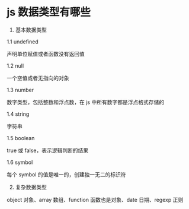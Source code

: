 # js 数据类型有哪些

1. 基本数据类型

1.1 undefined

声明单位赋值或者函数没有返回值

1.2 null

一个空值或者无指向的对象

1.3 number

数字类型，包括整数和浮点数，在 js 中所有数字都是浮点格式存储的

1.4 string

字符串

1.5 boolean

true 或 false，表示逻辑判断的结果

1.6 symbol

每个 symbol 的值是唯一的，创建独一无二的标识符

2. 复杂数据类型

object 对象、array 数组、function 函数也是对象、date 日期、regexp 正则
